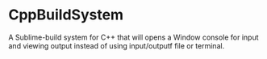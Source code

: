 # CppBuildSystem
A Sublime-build system for C++ that will opens a Window console for input and viewing output instead of using input/outputf file or terminal.
